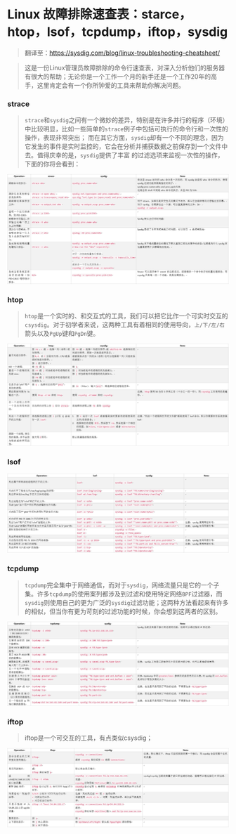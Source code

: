 # Linux 故障排除速查表：starce，htop，lsof，tcpdump，iftop，sysdig
> 翻译至：https://sysdig.com/blog/linux-troubleshooting-cheatsheet/

> 这是一份Linux管理员故障排除的命令行速查表，对深入分析他们的服务器有很大的帮助；无论你是一个工作一个月的新手还是一个工作20年的高手，这里肯定会有一个你所钟爱的工具来帮助你解决问题。

### strace
> `strace`和`sysdig`之间有一个微妙的差异，特别是在许多并行的程序（环境）中比较明显，比如一些简单的`strace`例子中包括可执行的命令行和一次性的操作，表现非常突出；
而在其它方面，`sysdig`却有一个不同的理念，因为它发生的事件是实时监控的，它会在分析并捕获数据之前保存到一个文件中去。值得庆幸的是，`sysdig`提供了丰富
的过滤选项来监视一次性的操作，下面的你将会看到：

![](picture/1.png)

### htop
> `htop`是一个实时的、和交互式的工具，我们可以把它比作一个可实时交互的`csysdig`。对于初学者来说，这两种工具有着相同的使用导向，`上/下/左/右`箭头以及`PgUp`键和`PgDn`键。

![](picture/2.png)

### lsof

![](picture/3.png)

### tcpdump
> `tcpdump`完全集中于网络通信，而对于`sysdig`，网络流量只是它的一个子集。许多`tcpdump`的使用案列都涉及到过滤和使用特定网络`BPF`过滤器，而`sysdig`则使用自己的更为广泛的`sysdig`过滤功能；这两种方法看起来有许多的相似，但当你有更为苛刻的过滤功能的时候，你会想到这两者的区别。

![](picture/4.png)

### iftop
> iftop是一个可交互的工具，有点类似csysdig；

![](picture/5.png)
